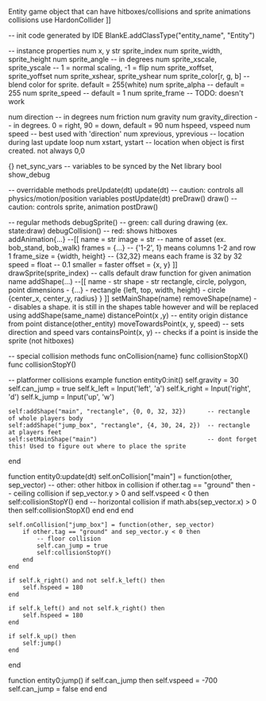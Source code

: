 Entity
	game object that can have hitboxes/collisions and sprite animations
	collisions use HardonCollider
]]

-- init code generated by IDE
BlankE.addClassType("entity_name", "Entity")

-- instance properties
num x, y
str sprite_index
num	sprite_width, sprite_height
num sprite_angle					-- in degrees
num sprite_xscale, sprite_yscale	-- 1 = normal scaling, -1 = flip
num sprite_xoffset, sprite_yoffset
num sprite_xshear, sprite_yshear
num sprite_color[r, g, b]			-- blend color for sprite. default = 255(white)
num sprite_alpha					-- default = 255
num sprite_speed					-- default = 1
num sprite_frame					-- TODO: doesn't work

num direction						-- in degrees
num friction
num gravity
num gravity_direction				-- in degrees. 0 = right, 90 = down, default = 90
num hspeed, vspeed
num speed 							-- best used with 'direction'
num xprevious, yprevious			-- location during last update loop
num xstart, ystart					-- location when object is first created. not always 0,0

{} net_sync_vars					-- variables to be synced by the Net library
bool show_debug

-- overridable methods
preUpdate(dt)
update(dt)							-- caution: controls all physics/motion/position variables
postUpdate(dt)
preDraw()
draw()								-- caution: controls sprite, animation
postDraw()

-- regular methods
debugSprite()						-- green: call during drawing (ex. state:draw)
debugCollision()					-- red: shows hitboxes		
addAnimation{...}					--[[
	name = str
	image = str 					-- name of asset (ex. bob_stand, bob_walk)
	frames = {...}					-- {'1-2', 1} means columns 1-2 and row 1
	frame_size = {width, height}	-- {32,32} means each frame is 32 by 32
	speed = float					-- 0.1 smaller = faster
	offset = {x, y}
]]
drawSprite(sprite_index)			-- calls default draw function for given animation name
addShape(...)						--[[
	name - str
	shape - str rectangle, circle, polygon, point
	dimensions - {...}
		- rectangle {left, top, width, height}
		- circle {center_x, center_y, radius}
	}
]]
setMainShape(name)
removeShape(name)					-- disables a shape. it is still in the shapes table however and will be replaced using addShape(same_name)
distancePoint(x ,y)				-- entity origin distance from point
distance(other_entity)
moveTowardsPoint(x, y, speed)		-- sets direction and speed vars
containsPoint(x, y)				-- checks if a point is inside the sprite (not hitboxes)

-- special collision methods
func onCollision{name}
func collisionStopX()
func collisionStopY()

-- platformer collisions example
function entity0:init()
	self.gravity = 30
	self.can_jump = true
	self.k_left = Input('left', 'a')
	self.k_right = Input('right', 'd')
	self.k_jump = Input('up', 'w')

	self:addShape("main", "rectangle", {0, 0, 32, 32})		-- rectangle of whole players body
	self:addShape("jump_box", "rectangle", {4, 30, 24, 2})	-- rectangle at players feet
	self:setMainShape("main")								-- dont forget this! Used to figure out where to place the sprite
end

function entity0:update(dt)
	self.onCollision["main"] = function(other, sep_vector)	-- other: other hitbox in collision
		if other.tag == "ground" then
			-- ceiling collision
            if sep_vector.y > 0 and self.vspeed < 0 then
                self:collisionStopY()
            end
            -- horizontal collision
            if math.abs(sep_vector.x) > 0 then
                self:collisionStopX() 
            end
		end
	end

	self.onCollision["jump_box"] = function(other, sep_vector)
        if other.tag == "ground" and sep_vector.y < 0 then
            -- floor collision
            self.can_jump = true 
        	self:collisionStopY()
        end 
    end

    if self.k_right() and not self.k_left() then
    	self.hspeed = 180
    end

    if self.k_left() and not self.k_right() then
    	self.hspeed = 180
    end

    if self.k_up() then
    	self:jump()
    end
end

function entity0:jump()
	if self.can_jump then
        self.vspeed = -700
        self.can_jump = false
    end	
end